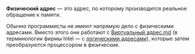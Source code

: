 **Физический адрес** — это адрес, по которому производится реальное обращение к памяти.

Обычно программисты не имеют напрямую дело с физическими адресами. Вместо этого они работают с [Виртуальный адрес.md](Виртуальный%20адрес.md) (в терминологии фирмы Intel — с [логическими адресами](https://osdev.fandom.com/ru/wiki/%D0%9B%D0%BE%D0%B3%D0%B8%D1%87%D0%B5%D1%81%D0%BA%D0%B8%D0%B9_%D0%B0%D0%B4%D1%80%D0%B5%D1%81 "Логический адрес")), которые затем преобразуются процессором в физические.